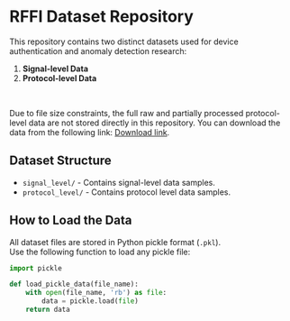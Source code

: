 # RFFI Dataset Repository

This repository contains two distinct datasets used for device authentication and anomaly detection research:

1. **Signal-level Data**  
2. **Protocol-level Data**

<br>

Due to file size constraints, the full raw and partially processed protocol-level data are not stored directly in this repository. You can download the data from the following link: [Download link](https://dalu-my.sharepoint.com/:f:/g/personal/xn394804_dal_ca/EploaLsr_D1OjS4jiAbLbpEBXwqIsrReWKmG99Yc9z4rqg?e=4sm12e).


## Dataset Structure

- `signal_level/` - Contains signal-level data samples.
- `protocol_level/` - Contains protocol level data samples.

## How to Load the Data

All dataset files are stored in Python pickle format (`.pkl`).  
Use the following function to load any pickle file:

```python
import pickle

def load_pickle_data(file_name):
    with open(file_name, 'rb') as file:
        data = pickle.load(file)
    return data
